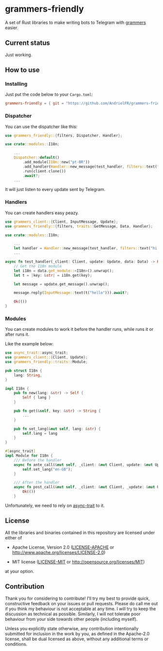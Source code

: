 # grammers-friendly

A set of Rust libraries to make writing bots to Telegram with [grammers] easier.

## Current status

Just working.


## How to use

### Installing

Just put the code below to your `Cargo.toml`:

```toml
grammers-friendly = { git = "https://github.com/AndrielFR/grammers-friendly" }
```

### Dispatcher

You can use the dispatcher like this:
```rust
use grammers_friendly::{filters, Dispatcher, Handler};

use crate::modules::I18n;

    ...
    Dispatcher::default()
        .add_module(I18n::new("pt-BR"))
        .add_handler(Handler::new_message(test_handler, filters::text("hi!")))
        .run(client.clone())
        .await?;
    ...
```

It will just listen to every update sent by Telegram.

### Handlers

You can create handlers easy peazy.
```rust
use grammers_client::{Client, InputMessage, Update};
use grammers_friendly::{filters, traits::GetMessage, Data, Handler};

use crate::modules::I18n;

    ...
    let handler = Handler::new_message(test_handler, filters::text("hi!"))
    ...

async fn test_handler(_client: Client, update: Update, data: Data) -> Result<(), Box<dyn std::error::Error> {
    // Get the I18n module
    let i18n = data.get_module::<I18n>().unwrap();
    let t = |key: &str| = i18n.get(key);

    let message = update.get_message().unwrap();

    message.reply(InputMessage::text(t("hello"))).await?;

    Ok(())
}
```

### Modules

You can create modules to work it before the handler runs, while runs it or after runs it.

Like the example below:
```rust
use async_trait::async_trait;
use grammers_client::{Client, Update};
use grammers_friendly::traits::Module;

pub struct I18n {
    lang: String,
}

impl I18n {
    pub fn new(lang: &str) -> Self {
        Self { lang }
    }

    pub fn get(&self, key: &str) -> String {
        ...
    }

    pub fn set_lang(&mut self, lang: &str) {
        self.lang = lang
    }
}

#[async_trait]
impl Module for I18n {
    /// Before the handler
    async fn ante_call(&mut self, _client: &mut Client, update: &mut Update) -> Result<(), Box<dyn std::error::Error> {
        self.set_lang("en-GB");
    }

    /// After the handler
    async fn post_call(&mut self, _client: &mut Client, _update: &mut Update) -> Result<(), Box<dyn std::error::Error> {
        Ok(())
    }
```

Unfortunately, we need to rely on [async-trait] to it.

## License

All the libraries and binaries contained in this repository are licensed under either of

* Apache License, Version 2.0 ([LICENSE-APACHE] or
  http://www.apache.org/licenses/LICENSE-2.0)

* MIT license ([LICENSE-MIT] or http://opensource.org/licenses/MIT)

at your option.

## Contribution

Thank you for considering to contribute! I'll try my best to provide quick, constructive feedback
on your issues or pull requests. Please do call me out if you think my behaviour is not acceptable
at any time. I will try to keep the discussion as technical as possible. Similarly, I will not
tolerate poor behaviour from your side towards other people (including myself).

Unless you explicitly state otherwise, any contribution intentionally submitted
for inclusion in the work by you, as defined in the Apache-2.0 license, shall be
dual licensed as above, without any additional terms or conditions.

[async-trait]: https://github.com/dtolnay/async-trait

[grammers]: https://github.com/Lonami/grammers
[LICENSE-APACHE]: LICENSE-APACHE
[LICENSE-MIT]: LICENSE-MIT
